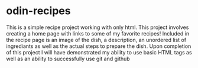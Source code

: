 # odin-recipes
This is a simple recipe project working with only html. This project involves creating a home page with links to some of my favorite recipes! Included in the recipe page is an image of the dish, a description, an unordered list of ingrediants as well as the actual steps to prepare the dish. Upon completion of this project I will have demonstrated my ability to use basic HTML tags as well as an ability to successfully use git and github
